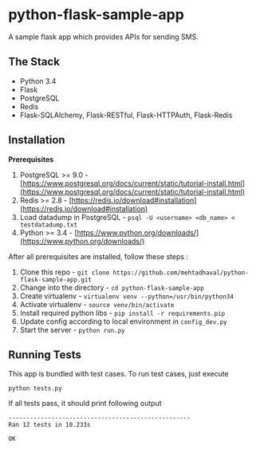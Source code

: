 python-flask-sample-app
===================
A sample flask app which provides APIs for sending SMS.

The Stack
-------
 - Python 3.4
 - Flask
 - PostgreSQL
 - Redis
 - Flask-SQLAlchemy, Flask-RESTful, Flask-HTTPAuth, Flask-Redis

Installation
------------
**Prerequisites**

 1. PostgreSQL >= 9.0 - [https://www.postgresql.org/docs/current/static/tutorial-install.html](https://www.postgresql.org/docs/current/static/tutorial-install.html)
 2. Redis >= 2.8 - [https://redis.io/download#installation](https://redis.io/download#installation)
 3. Load datadump in PostgreSQL - `psql -U <username> <db_name> < testdatadump.txt`
 4. Python >= 3.4 - [https://www.python.org/downloads/](https://www.python.org/downloads/)

After all prerequisites are installed, follow these steps : 

 1. Clone this repo - `git clone https://github.com/mehtadhaval/python-flask-sample-app.git`
 2. Change into the directory - `cd python-flask-sample-app`
 3. Create virtualenv - `virtualenv venv --python=/usr/bin/python34`
 4. Activate virtualenv - `source venv/bin/activate`
 5. Install required python libs - `pip install -r requirements.pip`
 6. Update config according to local environment in `config_dev.py`
 7. Start the server - `python run.py`

Running Tests
-------------
This app is bundled with test cases. To run test cases, just execute 

    python tests.py

If all tests pass, it should print following output

    ---------------------------------------------------
    Ran 12 tests in 10.233s
    
    OK

